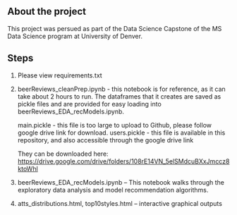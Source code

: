## About the project
This project was persued as part of the Data Science Capstone of the MS Data Science program at University of Denver. 

## Steps
1. Please view requirements.txt
1. beerReviews_cleanPrep.ipynb - this notebook is for reference, as it can take about 2 hours to run. The dataframes that it creates are saved as pickle files and are  provided for easy loading into beerReviews_EDA_recModels.ipynb. 

    main.pickle - this file is too large to upload to Github, please follow google drive link for download.
    users.pickle - this file is available in this repository, and also accessible through the google drive link

    They can be downloaded here: https://drive.google.com/drive/folders/108rE14VN_5elSMdcuBXxJmccz8ktoWhl

2. beerReviews_EDA_recModels.ipynb – This notebook walks through the exploratory data analysis and model recommendation algorithms.

3. atts_distributions.html, top10styles.html – interactive graphical outputs
